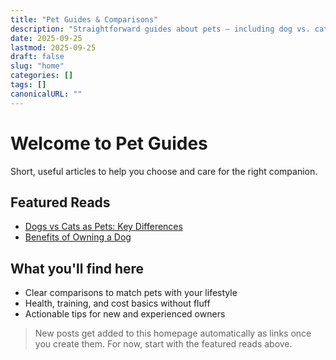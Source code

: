 ```yaml
---
title: "Pet Guides & Comparisons"
description: "Straightforward guides about pets — including dog vs. cat comparisons and practical benefits of ownership."
date: 2025-09-25
lastmod: 2025-09-25
draft: false
slug: "home"
categories: []
tags: []
canonicalURL: ""
---
```


# Welcome to Pet Guides

Short, useful articles to help you choose and care for the right companion.

## Featured Reads
- [Dogs vs Cats as Pets: Key Differences](/posts/dogs-vs-cats/)
- [Benefits of Owning a Dog](/posts/benefits-of-owning-dog/)

## What you'll find here
- Clear comparisons to match pets with your lifestyle
- Health, training, and cost basics without fluff
- Actionable tips for new and experienced owners

> New posts get added to this homepage automatically as links once you create them. For now, start with the featured reads above.